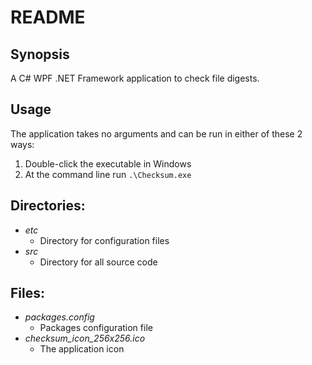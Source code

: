 # README

## Synopsis

A C# WPF .NET Framework application to check file digests.

## Usage

The application takes no arguments and can be run in either of these 2 ways:

1. Double-click the executable in Windows
2. At the command line run ```.\Checksum.exe```

## Directories:
- *etc*
  - Directory for configuration files
- *src*
  - Directory for all source code

## Files:
- *packages.config*
  - Packages configuration file
- *checksum_icon_256x256.ico*
  - The application icon
